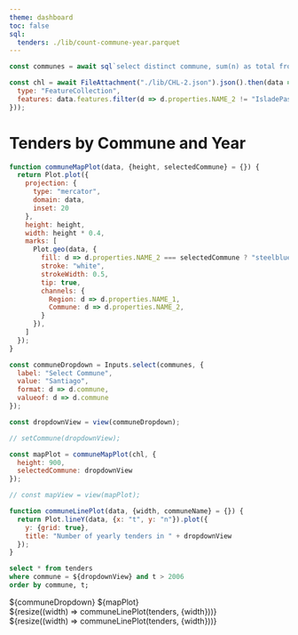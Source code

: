 ```yaml
---
theme: dashboard
toc: false
sql:
  tenders: ./lib/count-commune-year.parquet
---
```


```js
const communes = await sql`select distinct commune, sum(n) as total from tenders group by commune order by total desc`;
```

```js
const chl = await FileAttachment("./lib/CHL-2.json").json().then(data => ({
  type: "FeatureCollection",
  features: data.features.filter(d => d.properties.NAME_2 != "IsladePascua")
}));
```

# Tenders by Commune and Year

```js
function communeMapPlot(data, {height, selectedCommune} = {}) {
  return Plot.plot({
    projection: {
      type: "mercator",
      domain: data,
      inset: 20
    },
    height: height,
    width: height * 0.4,
    marks: [
      Plot.geo(data, {
        fill: d => d.properties.NAME_2 === selectedCommune ? "steelblue" : "lightgrey",
        stroke: "white",
        strokeWidth: 0.5,
        tip: true,
        channels: {
          Region: d => d.properties.NAME_1,
          Commune: d => d.properties.NAME_2,
        }
      }),
    ]
  });
}
```

<!-- ```js -->
<!-- const commune = Mutable("Arauco"); -->
<!-- const setCommune = (value) => commune.value = value; -->
<!-- ``` -->

```js
const communeDropdown = Inputs.select(communes, {
  label: "Select Commune",
  value: "Santiago",
  format: d => d.commune,
  valueof: d => d.commune
});

const dropdownView = view(communeDropdown);

// setCommune(dropdownView);
```

```js
const mapPlot = communeMapPlot(chl, {
  height: 900,
  selectedCommune: dropdownView
});

// const mapView = view(mapPlot);
```

```js
function communeLinePlot(data, {width, communeName} = {}) {
  return Plot.lineY(data, {x: "t", y: "n"}).plot({
    y: {grid: true},
    title: "Number of yearly tenders in " + dropdownView
  });
}
```

```sql id=tenders
select * from tenders
where commune = ${dropdownView} and t > 2006
order by commune, t;
```

<style>
.map-container .card {
  background: transparent;
  border: none;
  box-shadow: none;
}
</style>

<div class="grid grid-cols-4 grid-rows-4">
  <div class="map-container grid-colspan-1 grid-rowspan-4">
    <div class="card">
      ${communeDropdown}
      ${mapPlot}
    </div>
  </div>

  <div class="card grid-colspan-2 grid-rowspan-2">
    ${resize((width) => communeLinePlot(tenders, {width}))}
  </div>
  <div class="card grid-colspan-1 grid-rowspan-2">
  </div>

  <div class="card grid-colspan-2 grid-rowspan-2">
    ${resize((width) => communeLinePlot(tenders, {width}))}
  </div>
  <div class="card grid-colspan-1 grid-rowspan-2">
  </div>

</div>


